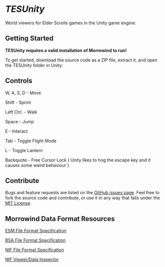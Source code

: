*TESUnity*
==========

World viewers for Elder Scrolls games in the Unity game engine.


Getting Started
---------------

**TESUnity requires a valid installation of Morrowind to run!**

To get started, download the source code as a ZIP file, extract it, and open the TESUnity folder in Unity.


Controls
--------

W, A, S, D - Move

Shift - Sprint

Left Ctrl. - Walk

Space - Jump

E - Interact

Tab - Toggle Flight Mode

L - Toggle Lantern

Backquote - Free Cursor Lock ( Unity likes to hog the escape key and it causes some weird behaviour )


Contribute
----------

Bugs and feature requests are listed on the [GitHub issues page](https://github.com/ColeDeanShepherd/TESUnity/issues). Feel free to fork the source code and contribute, or use it in any way that falls under the [MIT License](https://github.com/ColeDeanShepherd/TESUnity/blob/master/LICENSE.txt).


Morrowind Data Format Resources
-------------------------------

[ESM File Format Specification](http://www.mwmythicmods.com/argent/tech/es_format.html)

[BSA File Format Specification](http://www.uesp.net/wiki/Tes3Mod:BSA_File_Format)

[NIF File Format Specification](https://github.com/niftools/nifxml/blob/develop/nif.xml)

[NIF Viewer/Data Inspector](https://github.com/niftools/nifskope)